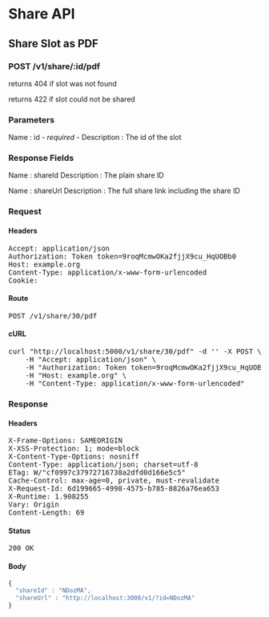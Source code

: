 # Share API

## Share Slot as PDF

### POST /v1/share/:id/pdf

returns 404 if slot was not found

returns 422 if slot could not be shared



### Parameters

Name : id *- required -*
Description : The id of the slot


### Response Fields

Name : shareId
Description : The plain share ID

Name : shareUrl
Description : The full share link including the share ID

### Request

#### Headers

<pre>Accept: application/json
Authorization: Token token=9roqMcmwOKa2fjjX9cu_HqUOBb0
Host: example.org
Content-Type: application/x-www-form-urlencoded
Cookie: </pre>

#### Route

<pre>POST /v1/share/30/pdf</pre>

#### cURL

<pre class="request">curl &quot;http://localhost:5000/v1/share/30/pdf&quot; -d &#39;&#39; -X POST \
	-H &quot;Accept: application/json&quot; \
	-H &quot;Authorization: Token token=9roqMcmwOKa2fjjX9cu_HqUOBb0&quot; \
	-H &quot;Host: example.org&quot; \
	-H &quot;Content-Type: application/x-www-form-urlencoded&quot;</pre>

### Response

#### Headers

<pre>X-Frame-Options: SAMEORIGIN
X-XSS-Protection: 1; mode=block
X-Content-Type-Options: nosniff
Content-Type: application/json; charset=utf-8
ETag: W/&quot;cf0997c37972716738a2dfd0d166e5c5&quot;
Cache-Control: max-age=0, private, must-revalidate
X-Request-Id: 6d199665-4998-4575-b785-8826a76ea653
X-Runtime: 1.908255
Vary: Origin
Content-Length: 69</pre>

#### Status

<pre>200 OK</pre>

#### Body

```javascript
{
  "shareId" : "NDozMA",
  "shareUrl" : "http://localhost:3000/v1/?id=NDozMA"
}
```
